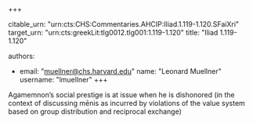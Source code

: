 +++


citable_urn: "urn:cts:CHS:Commentaries.AHCIP:Iliad.1.119-1.120.SFaiXri"
target_urn: "urn:cts:greekLit:tlg0012.tlg001:1.119-1.120"
title: "Iliad 1.119-1.120"

authors:
- email: "muellner@chs.harvard.edu"
  name: "Leonard Muellner"
  username: "lmuellner"
+++

<p>Agamemnon’s social prestige is at issue when he is dishonored (in the context of discussing mēnis as incurred by violations of the value system based on group distribution and reciprocal exchange)</p>